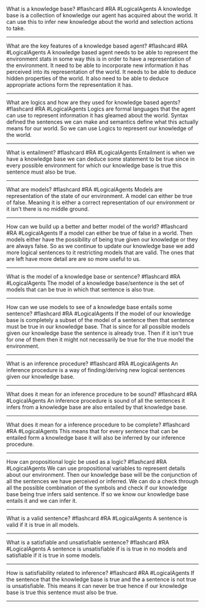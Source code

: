 What is a knowledge base? #flashcard #RA #LogicalAgents
	 A knowledge base is a collection of knowledge our agent has acquired about the world. It can use this to infer new knowledge about the world and selection actions to take.

---
What are the key features of a knowledge based agent? #flashcard #RA #LogicalAgents
	A knowledge based agent needs to be able to represent the environment stats in some way this is in order to have a representation of the environment. It need to be able to incorporate new information it has perceived into its representation of the world. It needs to be able to deduce hidden properties of the world. It also need to be able to deduce appropriate actions form the representation it has.

---
What are logics and how are they used for knowledge based agents? #flashcard #RA #LogicalAgents
	Logics are formal languages that the agent can use to represent information it has gleamed about the world. Syntax defined the sentences we can make and semantics define what this actually means for our world. So we can use Logics to represent our knowledge of the world.

---

What is entailment? #flashcard #RA #LogicalAgents
	Entailment is when we have a knowledge base we can deduce some statement to be true since in every possible environment for which our knowledge base is true this sentence must also be true.

---

What are models? #flashcard #RA #LogicalAgents
	Models are representation of the state of our environment. A model can either be true of false. Meaning it is either a correct representation of our environment or it isn't there is no middle ground.

---

How can we build up a better and better model of the world? #flashcard #RA #LogicalAgents
	If a model can either be true of false in a world. Then models either have the possibility of being true given our knowledge or they are always false. So as we continue to update our knowledge base we add more logical sentences to it restricting models that are valid. The ones that are left have more detail are are so more useful to us.

---

What is the model of a knowledge base or sentence? #flashcard #RA #LogicalAgents
	The model of a knowledge base/sentence is the set of models that can be true in which that sentence is also true.

---

How can we use models to see of a knowledge base entails some sentence? #flashcard #RA #LogicalAgents 
	If the model of our knowledge base is completely a subset of the model of a sentence then that sentence must be true in our knowledge base. That is since for all possible models given our knowledge base the sentence is already true. Then if it isn't true for one of them then it might not necessarily be true for the true model the environment.

---


What is an inference procedure? #flashcard #RA #LogicalAgents
	An inference procedure is a way of finding/deriving new logical sentences given our knowledge base.

---

What does it mean for an inference procedure to be sound? #flashcard #RA #LogicalAgents
	 An inference procedure is sound of all the sentences it infers from a knowledge base are also entailed by that knowledge base.

---

What does it mean for a inference procedure to be complete? #flashcard #RA #LogicalAgents
	This means that for every sentence that can be entailed form a knowledge base it will also be inferred by our inference procedure.

---

How can propositional logic be used as a logic? #flashcard #RA #LogicalAgents
	We can use propositional variables to represent details about our environment. Then our knowledge base will be the conjunction of all the sentences we have perceived or inferred.  We can do a check through all the possible combination of the symbols and check if our knowledge base being true infers said sentence. If so we know our knowledge base entails it and we can infer it.

---
What is a valid sentence? #flashcard #RA #LogicalAgents
	A sentence is valid if it is true in all models.

---

What is a satisfiable and unsatisfiable sentence? #flashcard #RA #LogicalAgents
	 A sentence is unsatisfiable if is is true in no models and satisfiable if it is true in some models.

---

How is satisfiability related to inference? #flashcard #RA #LogicalAgents
	If the sentence that the knowledge base is true and the a sentence is not true is unsatisfiable. This means it can never be true hence if our knowledge base is true this sentence must also be true.

---
